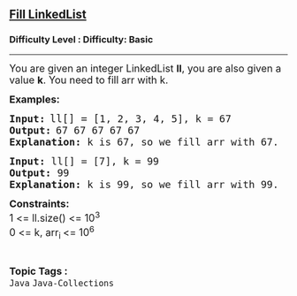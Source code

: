 <h2><a href="https://www.geeksforgeeks.org/problems/fill-linkedlist/1?page=1&difficulty=Basic&status=unsolved,attempted&sortBy=accuracy">Fill LinkedList</a></h2><h3>Difficulty Level : Difficulty: Basic</h3><hr><div class="problems_problem_content__Xm_eO"><p><span style="font-size: 18px;">You are given an integer LinkedList <strong>ll</strong>, you are also given a value <strong>k</strong>. You need to fill arr with k.</span></p>
<p><strong><span style="font-size: 18px;">Examples:</span></strong></p>
<pre><strong><span style="font-size: 18px;">Input:</span> </strong><span style="font-size: 14pt;">ll[] = [</span><span style="font-size: 18px;">1, 2, 3, 4, 5], k = 67</span>
<strong><span style="font-size: 18px;">Output:</span> </strong><span style="font-size: 18px;">67 67 67 67 67</span>
<span style="font-size: 18px;"><strong>Explanation: </strong>k is 67, so we fill arr with 67.</span>
</pre>
<pre><strong><span style="font-size: 18px;">Input: </span></strong><span style="font-size: 18px;">ll[] = [</span><span style="font-size: 18px;">7], k = 99</span>
<span style="font-size: 18px;"><strong>Output: </strong></span><span style="font-size: 18px;">99</span>
<span style="font-size: 18px;"><strong>Explanation: </strong>k is 99, so we fill arr with 99.</span></pre>
<p><strong><span style="font-size: 18px;">Constraints:</span></strong><br><span style="font-size: 18px;">1 &lt;= ll.size() &lt;= 10<sup>3</sup><br>0 &lt;= k, arr<sub>i&nbsp;</sub>&lt;= 10<sup>6</sup></span></p></div><br><p><span style=font-size:18px><strong>Topic Tags : </strong><br><code>Java</code>&nbsp;<code>Java-Collections</code>&nbsp;